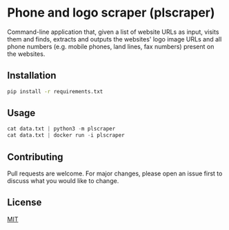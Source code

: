 # Phone and logo scraper (plscraper)

Command-line application that, given a list of website URLs as input, visits them and finds, extracts and outputs the websites' logo image URLs and all phone numbers (e.g. mobile phones, land lines, fax numbers) present on the websites.

## Installation

```bash
pip install -r requirements.txt
```

## Usage

```python
cat data.txt | python3 -m plscraper
cat data.txt | docker run -i plscraper

```

## Contributing
Pull requests are welcome. For major changes, please open an issue first to discuss what you would like to change.


## License
[MIT](https://choosealicense.com/licenses/mit/)